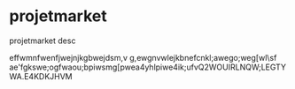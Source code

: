 # projetmarket
projetmarket desc

effwmnfwenfjwejnjkgbwejdsm,v g,ewgnvwlejkbnefcnkl;awego;weg[wl\sf
ae'fgkswe;ogfwaou\;bpiwsmg[pwea4yhlpiwe4ik;ufvQ2WOUIRLNQW;LEGTYWA.E4KDKJHVM 

